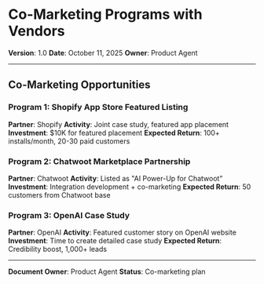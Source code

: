 # Co-Marketing Programs with Vendors

**Version**: 1.0
**Date**: October 11, 2025
**Owner**: Product Agent

---

## Co-Marketing Opportunities

### Program 1: Shopify App Store Featured Listing
**Partner**: Shopify
**Activity**: Joint case study, featured app placement
**Investment**: $10K for featured placement
**Expected Return**: 100+ installs/month, 20-30 paid customers

### Program 2: Chatwoot Marketplace Partnership
**Partner**: Chatwoot
**Activity**: Listed as "AI Power-Up for Chatwoot"
**Investment**: Integration development + co-marketing
**Expected Return**: 50 customers from Chatwoot base

### Program 3: OpenAI Case Study
**Partner**: OpenAI
**Activity**: Featured customer story on OpenAI website
**Investment**: Time to create detailed case study
**Expected Return**: Credibility boost, 1,000+ leads

---

**Document Owner**: Product Agent
**Status**: Co-marketing plan

